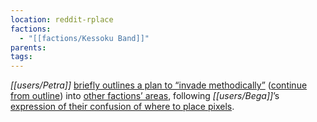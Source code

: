 ```yaml
---
location: reddit-rplace
factions:
  - "[[factions/Kessoku Band]]"
parents: 
tags: 
---
```

*[[users/Petra]]* [briefly outlines a plan to “invade methodically”](https://discord.com/channels/1093664259273130084/1131230952119615600/1131581652481622086) ([continue from outline](https://discord.com/channels/1093664259273130084/1131230952119615600/1131581934775050251)) into [other factions’ areas](https://discord.com/channels/1093664259273130084/1131230952119615600/1131581386394976367), following *[[users/Bega]]*’s [expression of their confusion of where to place pixels](https://discord.com/channels/1093664259273130084/1131230952119615600/1131581529940828170).
